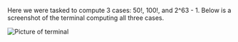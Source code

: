Here we were tasked to compute 3 cases: 50!, 100!, and 2^63 - 1. Below is a screenshot of the terminal computing all three cases.

![Picture of terminal]()
